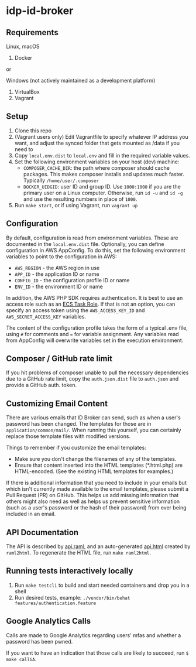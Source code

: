 # idp-id-broker #


## Requirements ##
Linux, macOS
1. Docker

or

Windows (not actively maintained as a development platform)
1. VirtualBox
2. Vagrant

## Setup ##
1. Clone this repo
2. (Vagrant users only) Edit Vagrantfile to specify whatever IP address you want, and adjust the synced folder 
   that gets mounted as /data if you need to
3. Copy ```local.env.dist``` to ```local.env``` and fill in the required variable values.
4. Set the following environment variables on your host (dev) machine:
   - `COMPOSER_CACHE_DIR`: the path where composer should cache packages. This makes composer 
   installs and updates much faster. Typically `/home/user/.composer`
   - `DOCKER_UIDGID`: user ID and group ID. Use `1000:1000` if you are the primary user
   on a Linux computer. Otherwise, run `id -u` and `id -g` and use the resulting numbers in place of `1000`.
5. Run `make start`, or if using Vagrant, run `vagrant up`

## Configuration
By default, configuration is read from environment variables. These are documented
in the `local.env.dist` file. Optionally, you can define configuration in AWS AppConfig.
To do this, set the following environment variables to point to the configuration in
AWS:

* `AWS_REGION` - the AWS region in use
* `APP_ID` - the application ID or name
* `CONFIG_ID` - the configuration profile ID or name
* `ENV_ID` - the environment ID or name

In addition, the AWS PHP SDK requires authentication. It is best to use an access role
such as an [ECS Task Role](https://docs.aws.amazon.com/AmazonECS/latest/developerguide/task-iam-roles.html).
If that is not an option, you can specify an access token using the `AWS_ACCESS_KEY_ID` and
`AWS_SECRET_ACCESS_KEY` variables.

The content of the configuration profile takes the form of a typical .env file, using
`#` for comments and `=` for variable assignment. Any variables read from AppConfig 
will overwrite variables set in the execution environment.

## Composer / GitHub rate limit
If you hit problems of composer unable to pull the necessary dependencies
due to a GitHub rate limit, copy the `auth.json.dist` file to `auth.json` and
provide a GitHub auth. token.

## Customizing Email Content
There are various emails that ID Broker can send, such as when a user's password
has been changed. The templates for those are in `application/common/mail/`. When
running this yourself, you can certainly replace those template files with
modified versions.

Things to remember if you customize the email templates:

 - Make sure you don't change the filenames of any of the templates.
 - Ensure that content inserted into the HTML templates (*.html.php) are
   HTML-encoded. (See the existing HTML templates for examples.)

If there is additional information that you need to include in your emails but
which isn't currently made available to the email templates, please submit a
Pull Request (PR) on GitHub. This helps us add missing information that others
might also need as well as helps us prevent sensitive information (such as a
user's password or the hash of their password) from ever being included in an
email.

## API Documentation
The API is described by [api.raml](api.raml), and an auto-generated [api.html](api.html) created by
`raml2html`. To regenerate the HTML file, run `make raml2html`.

## Running tests interactively locally
1. Run `make testcli` to build and start needed containers and drop you in a shell
2. Run desired tests, example: `./vendor/bin/behat features/authentication.feature`

## Google Analytics Calls
Calls are made to Google Analytics regarding users' mfas and whether a password has been pwned.

If you want to have an indication that those calls are likely to succeed, run 
`$ make callGA`.

